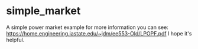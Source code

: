 # simple_market
A simple power market example
for more information you can see:
https://home.engineering.iastate.edu/~jdm/ee553-Old/LPOPF.pdf
I hope it's helpful.

